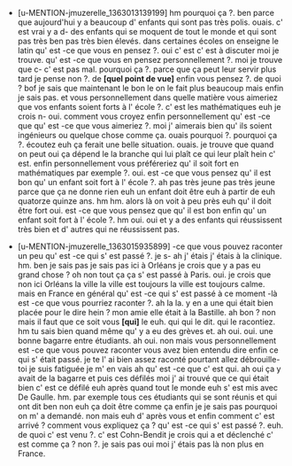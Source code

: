 * [u-MENTION-jmuzerelle_1363013139199]
	hm pourquoi ça ?.
	 ben parce que aujourd'hui y a beaucoup d' enfants qui sont pas très polis.
	 ouais.
	 c' est vrai y a d- des enfants qui se moquent de tout le monde et qui sont pas très ben pas très bien élevés.
	 dans certaines écoles on enseigne le latin qu' est -ce que vous en pensez ?.
	 oui c' est c' est à discuter moi je trouve.
	 qu' est -ce que vous en pensez personnellement ?.
	 moi je trouve que c- c' est pas mal.
	 pourquoi ça ?.
	 parce que ça peut leur servir plus tard je pense non ?.
	 de **[quel point de vue]** enfin vous pensez ?.
	 de quoi ? bof je sais que maintenant le bon le on le fait plus beaucoup mais enfin je sais pas.
	 et vous personnellement dans quelle matière vous aimeriez que vos enfants soient forts à l' école ?.
	 c' est les mathématiques euh je crois n- oui.
	 comment vous croyez enfin personnellement qu' est -ce que qu' est -ce que vous aimeriez ?.
	 moi j' aimerais bien qu' ils soient ingénieurs ou quelque chose comme ça.
	 ouais pourquoi ?.
	 pourquoi ça ?.
	 écoutez euh ça ferait une belle situation.
	 ouais.
	 je trouve que quand on peut oui ça dépend le la branche qui lui plaît ce qui leur plaît hein c' est.
	 enfin personnellement vous préféreriez qu' il soit fort en mathématiques par exemple ?.
	 oui.
	 est -ce que vous pensez qu' il est bon qu' un enfant soit fort à l' école ?.
	 ah pas très jeune pas très jeune parce que ça ne donne rien euh un enfant doit être euh à partir de euh quatorze quinze ans.
	 hm hm.
	 alors là on voit à peu près euh qu' il doit être fort oui.
	 est -ce que vous pensez que qu' il est bon enfin qu' un enfant soit fort à l' école ?.
	 hm oui.
	 oui et y a des enfants qui réussissent très bien et d' autres qui ne réussissent pas.
	
 * [u-MENTION-jmuzerelle_1363015935899]
	 -ce que vous pouvez raconter un peu qu' est -ce qui s' est passé ?.
	 je s- ah j' étais j' étais à la clinique.
	 hm.
	 ben je sais pas je sais pas ici à Orléans je crois que y a pas eu grand chose ? oh non tout ça ça s' est passé à Paris.
	 oui.
	 je crois que non ici Orléans la ville la ville est toujours la ville est toujours calme.
	 mais en France en général qu' est -ce qui s' est passé à ce moment -là est -ce que vous pourriez raconter ?.
	 ah la la.
	 y en a une qui était bien placée pour le dire hein ? mon amie elle était à la Bastille.
	 ah bon ? non mais il faut que ce soit vous **[qui]** le euh.
	 qui qui le dit.
	 qui le racontiez.
	 hm tu sais bien quand même qu' y a eu des grèves et.
	 ah oui.
	 oui.
	 une bonne bagarre entre étudiants.
	 ah oui.
	 non mais vous personnellement est -ce que vous pouvez raconter vous avez bien entendu dire enfin ce qui s' était passé.
	 je te l' ai bien assez raconté pourtant allez débrouille- toi je suis fatiguée je m' en vais ah qu' est -ce que c' est qui.
	 ah oui ça y avait de la bagarre et puis ces défilés moi j' ai trouvé que ce qui était bien c' est ce défilé euh après quand tout le monde euh s' est mis avec De Gaulle.
	 hm.
	 par exemple tous ces étudiants qui se sont réunis et qui ont dit ben non euh ça doit être comme ça enfin je je sais pas pourquoi on m' a demandé.
	 non mais euh d' après vous et enfin comment c' est arrivé ? comment vous expliquez ça ? qu' est -ce qui s' est passé ?.
	 euh.
	 de quoi c' est venu ?.
	 c' est Cohn-Bendit je crois qui a et déclenché c' est comme ça ? non ?.
	 je sais pas oui moi j' étais pas là non plus en France.
	
